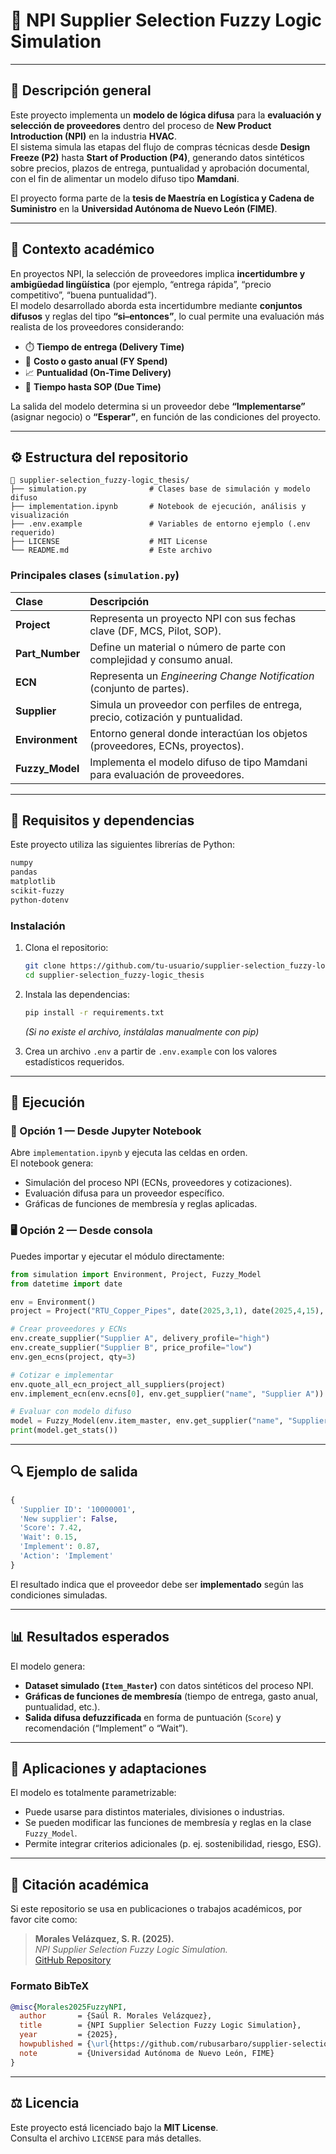 # 🧠 NPI Supplier Selection Fuzzy Logic Simulation

---

## 📘 Descripción general

Este proyecto implementa un **modelo de lógica difusa** para la **evaluación y selección de proveedores** dentro del proceso de **New Product Introduction (NPI)** en la industria **HVAC**.  
El sistema simula las etapas del flujo de compras técnicas desde **Design Freeze (P2)** hasta **Start of Production (P4)**, generando datos sintéticos sobre precios, plazos de entrega, puntualidad y aprobación documental, con el fin de alimentar un modelo difuso tipo **Mamdani**.

El proyecto forma parte de la **tesis de Maestría en Logística y Cadena de Suministro** en la **Universidad Autónoma de Nuevo León (FIME)**.

---

## 🧠 Contexto académico

En proyectos NPI, la selección de proveedores implica **incertidumbre y ambigüedad lingüística** (por ejemplo, “entrega rápida”, “precio competitivo”, “buena puntualidad”).  
El modelo desarrollado aborda esta incertidumbre mediante **conjuntos difusos** y reglas del tipo **“si–entonces”**, lo cual permite una evaluación más realista de los proveedores considerando:

- ⏱️ **Tiempo de entrega (Delivery Time)**  
- 💸 **Costo o gasto anual (FY Spend)**  
- 📈 **Puntualidad (On-Time Delivery)**  
- 📅 **Tiempo hasta SOP (Due Time)**  

La salida del modelo determina si un proveedor debe **“Implementarse”** (asignar negocio) o **“Esperar”**, en función de las condiciones del proyecto.

---

## ⚙️ Estructura del repositorio

```
📂 supplier-selection_fuzzy-logic_thesis/
├── simulation.py              # Clases base de simulación y modelo difuso
├── implementation.ipynb       # Notebook de ejecución, análisis y visualización
├── .env.example               # Variables de entorno ejemplo (.env requerido)
├── LICENSE                    # MIT License
└── README.md                  # Este archivo
```

### Principales clases (`simulation.py`)

| Clase | Descripción |
|:------|:-------------|
| **Project** | Representa un proyecto NPI con sus fechas clave (DF, MCS, Pilot, SOP). |
| **Part_Number** | Define un material o número de parte con complejidad y consumo anual. |
| **ECN** | Representa un *Engineering Change Notification* (conjunto de partes). |
| **Supplier** | Simula un proveedor con perfiles de entrega, precio, cotización y puntualidad. |
| **Environment** | Entorno general donde interactúan los objetos (proveedores, ECNs, proyectos). |
| **Fuzzy_Model** | Implementa el modelo difuso de tipo Mamdani para evaluación de proveedores. |

---

## 🧮 Requisitos y dependencias

Este proyecto utiliza las siguientes librerías de Python:

```bash
numpy
pandas
matplotlib
scikit-fuzzy
python-dotenv
```

### Instalación

1. Clona el repositorio:
   ```bash
   git clone https://github.com/tu-usuario/supplier-selection_fuzzy-logic_thesis.git
   cd supplier-selection_fuzzy-logic_thesis
   ```

2. Instala las dependencias:
   ```bash
   pip install -r requirements.txt
   ```
   *(Si no existe el archivo, instálalas manualmente con pip)*

3. Crea un archivo `.env` a partir de `.env.example` con los valores estadísticos requeridos.

---

## 🚀 Ejecución

### 🧩 Opción 1 — Desde Jupyter Notebook
Abre `implementation.ipynb` y ejecuta las celdas en orden.  
El notebook genera:
- Simulación del proceso NPI (ECNs, proveedores y cotizaciones).  
- Evaluación difusa para un proveedor específico.  
- Gráficas de funciones de membresía y reglas aplicadas.

### 🖥️ Opción 2 — Desde consola
Puedes importar y ejecutar el módulo directamente:

```python
from simulation import Environment, Project, Fuzzy_Model
from datetime import date

env = Environment()
project = Project("RTU_Copper_Pipes", date(2025,3,1), date(2025,4,15), date(2025,5,20), date(2025,7,1))

# Crear proveedores y ECNs
env.create_supplier("Supplier A", delivery_profile="high")
env.create_supplier("Supplier B", price_profile="low")
env.gen_ecns(project, qty=3)

# Cotizar e implementar
env.quote_all_ecn_project_all_suppliers(project)
env.implement_ecn(env.ecns[0], env.get_supplier("name", "Supplier A"))

# Evaluar con modelo difuso
model = Fuzzy_Model(env.item_master, env.get_supplier("name", "Supplier A"), env.ecns[0])
print(model.get_stats())
```

---

## 🔍 Ejemplo de salida

```python
{
  'Supplier ID': '10000001',
  'New supplier': False,
  'Score': 7.42,
  'Wait': 0.15,
  'Implement': 0.87,
  'Action': 'Implement'
}
```

El resultado indica que el proveedor debe ser **implementado** según las condiciones simuladas.

---

## 📊 Resultados esperados

El modelo genera:

- **Dataset simulado (`Item_Master`)** con datos sintéticos del proceso NPI.  
- **Gráficas de funciones de membresía** (tiempo de entrega, gasto anual, puntualidad, etc.).  
- **Salida difusa defuzzificada** en forma de puntuación (`Score`) y recomendación (“Implement” o “Wait”).

---

## 🧩 Aplicaciones y adaptaciones

El modelo es totalmente parametrizable:
- Puede usarse para distintos materiales, divisiones o industrias.  
- Se pueden modificar las funciones de membresía y reglas en la clase `Fuzzy_Model`.  
- Permite integrar criterios adicionales (p. ej. sostenibilidad, riesgo, ESG).  

---

## 🧾 Citación académica

Si este repositorio se usa en publicaciones o trabajos académicos, por favor cite como:

> **Morales Velázquez, S. R. (2025).**  
> *NPI Supplier Selection Fuzzy Logic Simulation.*  
> [GitHub Repository](https://github.com/rubusarbaro/supplier-selection_fuzzy-logic_thesis)

### Formato BibTeX

```bibtex
@misc{Morales2025FuzzyNPI,
  author       = {Saúl R. Morales Velázquez},
  title        = {NPI Supplier Selection Fuzzy Logic Simulation},
  year         = {2025},
  howpublished = {\url{https://github.com/rubusarbaro/supplier-selection_fuzzy-logic_thesis}},
  note         = {Universidad Autónoma de Nuevo León, FIME}
}
```

---

## ⚖️ Licencia

Este proyecto está licenciado bajo la **MIT License**.  
Consulta el archivo `LICENSE` para más detalles.